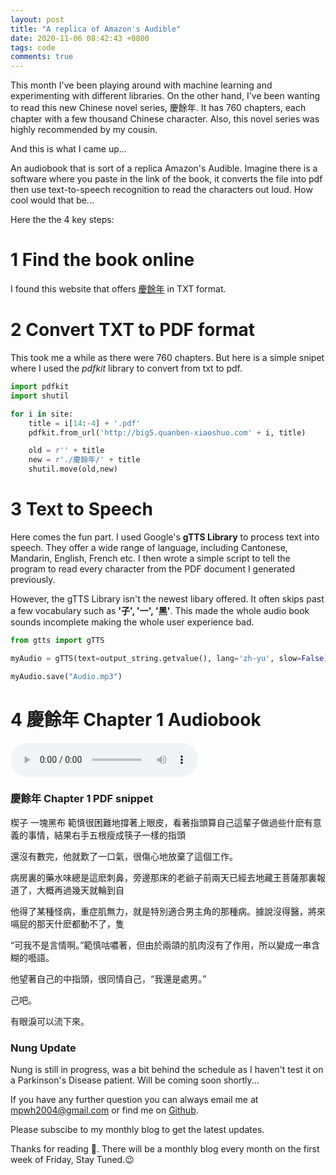 ```yaml
---
layout: post
title: "A replica of Amazon's Audible"
date: 2020-11-06 08:42:43 +0800
tags: code
comments: true
---
```


This month I've been playing around with machine learning and experimenting with different libraries. On the other hand, I've been wanting to read this new Chinese novel series, 慶餘年. It has 760 chapters, each chapter with a few thousand Chinese character. Also, this novel series was highly recommended by my cousin.

And this is what I came up...

An audiobook that is sort of a replica Amazon's Audible. Imagine there is a software where you paste in the link of the book, it converts the file into pdf then use text-to-speech recognition to read the characters out loud. How cool would that be...

Here the the 4 key steps:

# 1 Find the book online

I found this website that offers [慶餘年](http://big5.quanben-xiaoshuo.com/n/qingyunian/xiazai.html) in TXT format.

# 2 Convert TXT to PDF format

This took me a while as there were 760 chapters. But here is a simple snipet where I used the _pdfkit_ library to convert from txt to pdf.

```python
import pdfkit
import shutil

for i in site:
    title = i[14:-4] + '.pdf'
    pdfkit.from_url('http://big5.quanben-xiaoshuo.com' + i, title)

    old = r'' + title
    new = r'./慶餘年/' + title
    shutil.move(old,new)
```

# 3 Text to Speech

Here comes the fun part. I used Google's **gTTS Library** to process text into speech. They offer a wide range of language, including Cantonese, Mandarin, English, French etc. I then wrote a simple script to tell the program to read every character from the PDF document I generated previously.

However, the gTTS Library isn't the newest libary offered. It often skips past a few vocabulary such as **'⼦', '一', '黑'**. This made the whole audio book sounds incomplete making the whole user experience bad.

```python
from gtts import gTTS

myAudio = gTTS(text=output_string.getvalue(), lang='zh-yu', slow=False)

myAudio.save("Audio.mp3")
```

# 4 慶餘年 Chapter 1 Audiobook

<audio controls>
  <source src="/img/audiobook/Audio.mp3" type="audio/mp3">
</audio>
<!-- <embed height="100" width="auto" src="/img/audiobook/Audio.mp3"></embed> -->

### 慶餘年 Chapter 1 PDF snippet

楔⼦ ⼀塊⿊布
範慎很困難地撐著上眼⽪，看著指頭算⾃⼰這輩⼦做過些什麽有意義的事情，結果右⼿五根瘦成筷⼦⼀樣的指頭

還沒有數完，他就歎了⼀⼝氣，很傷⼼地放棄了這個⼯作。

病房裏的藥⽔味總是這麽刺⿐，旁邊那床的老爺⼦前兩天已經去地藏王菩薩那裏報道了，⼤概再過幾天就輪到⾃

他得了某種怪病，重症肌無⼒，就是特別適合男主⾓的那種病。據說沒得醫，將來嗝屁的那天什麽都動不了，隻

“可我不是⾔情啊。”範慎咕噥著，但由於兩頜的肌⾁沒有了作⽤，所以變成⼀串含糊的囈語。

他望著⾃⼰的中指頭，很同情⾃⼰，“我還是處男。”

⼰吧。

有眼淚可以流下來。

### Nung Update

Nung is still in progress, was a bit behind the schedule as I haven't test it on a Parkinson's Disease patient. Will be coming soon shortly...

If you have any further question you can always email me at <mpwh2004@gmail.com> or find me on [Github](https://github.com/melaniehsieh).

Please subscibe to my monthly blog to get the latest updates.

Thanks for reading 👀. There will be a monthly blog every month on the first week of Friday, Stay Tuned.😉
